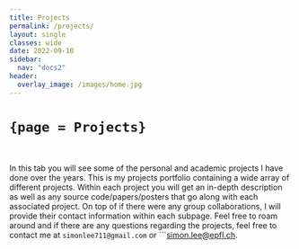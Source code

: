 ```yaml
---
title: Projects
permalink: /projects/
layout: single 
classes: wide
date: 2022-09-10
sidebar:
  nav: "docs2"
header:
  overlay_image: /images/home.jpg
---
```


 # ```{page = Projects}```
</br>

In this tab you will see some of the personal and academic projects I have done over the years. This is my projects portfolio containing a wide array of different projects. Within each project you will get an in-depth description as well as any source code/papers/posters that go along with each associated project. On top of if there were any group collaborations, I will provide their contact information within each subpage. Feel free to roam around and if there are any questions regarding the projects, feel free to contact me at ```simonlee711@gmail.com``` or ```simon.lee@epfl.ch.</br></br>

